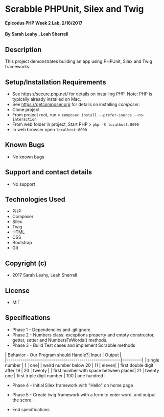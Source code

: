 # Scrabble PHPUnit, Silex and Twig

#### Epicodus PHP Week 2 Lab, 2/16/2017

#### By Sarah Leahy , Leah Sherrell

## Description

This project demonstrates building an app using PHPUnit, Silex and Twig frameworks.

## Setup/Installation Requirements
* See https://secure.php.net/ for details on installing _PHP_.  Note: PHP is typically already installed on Mac.
* See https://getcomposer.org for details on installing _composer_.
* Clone project
* From project root, run > `composer install --prefer-source --no-interaction`
* From web folder in project, Start PHP > `php -S localhost:8000`
* In web browser open `localhost:8000`

## Known Bugs
* No known bugs

## Support and contact details
* No support

## Technologies Used
* PHP
* Composer
* Silex
* Twig
* HTML
* CSS
* Bootstrap
* Git

## Copyright (c)
* 2017 Sarah Leahy, Leah Sherrell

## License
* MIT

## Specifications
* Phase 1 - Dependencies and .gitignore.
* Phase 2 - Numbers class: exceptions property and empty constructor, getter, setter and NumbersToWords() methods.
* Phase 3 - Build Test cases and implement Scrabble methods

| Behavior - Our Program should Handle?| Input         | Output |             
|----------------------------------------------------------|----------|
|  single number     | 1                    |  one|
|  weird number below 20                    | 11 |  eleven|
|  first double digit after 19              |  20 |  twenty |
|  first number with space between places| 21     |  twenty one                   |  first triple digit number |         100          |  one hundred |



* Phase 4 - Initial Silex framework with "Hello" on home page
* Phase 5 - Create twig framework with a form to enter word, and output the score.

* End specifications
